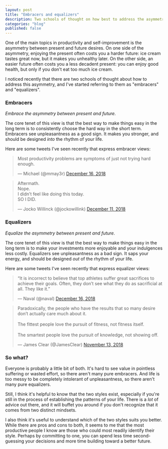 ```yaml
---
layout: post
title: "Embracers and equalizers"
description: Two schools of thought on how best to address the asymmetry between present and future desires.
categories: "blog"
published: false
---
```


One of the main topics in productivity and self-improvement is the asymmetry between present and future desires. On one side of the asymmetry, enjoying the present often costs you a harder future: ice cream tastes great now, but it makes you unhealthy later. On the other side, an easier future often costs you a less decadent present: you can enjoy good health, but only if you don't eat too much ice cream.

I noticed recently that there are two schools of thought about how to address this asymmetry, and I've started referring to them as "embracers" and "equalizers".

### Embracers

*Embrace the asymmetry between present and future.*

The core tenet of this view is that the best way to make things easy in the long term is to consistently choose the hard way in the short term. Embracers see unpleasantness as a good sign. It makes you stronger, and should be designed *into* the rhythm of your life.

Here are some tweets I've seen recently that express embracer views:

<blockquote class="twitter-tweet" data-lang="en"><p lang="en" dir="ltr">Most productivity problems are symptoms of just not trying hard enough.</p>&mdash; Michael (@mmay3r) <a href="https://twitter.com/mmay3r/status/1074406570560114688">December 16, 2018</a></blockquote>

<blockquote class="twitter-tweet" data-lang="en"><p lang="en" dir="ltr">Aftermath.<br/>Nope.<br/>I didn’t feel like doing this today.<br/>SO I DID.</p>&mdash; Jocko Willinck (@jockowillink) <a href="https://twitter.com/jockowillink/status/1072515326280155136">December 11, 2018</a></blockquote>

### Equalizers

*Equalize the asymmetry between present and future.*

The core tenet of this view is that the best way to make things easy in the long term is to make your investments more enjoyable and your indulgences less costly. Equalizers see unpleasantness as a bad sign. It saps your energy, and should be designed *out* of the rhythm of your life.

Here are some tweets I've seen recently that express equalizer views:

<blockquote class="twitter-tweet" data-lang="en"><p lang="en" dir="ltr">“It is incorrect to believe that top athletes suffer great sacrifices to achieve their goals. Often, they don’t see what they do as sacrificial at all. They like it.”</p>&mdash; Naval (@naval) <a href="https://twitter.com/naval/status/1074571095984861184">December 16, 2018</a></blockquote>

<blockquote class="twitter-tweet" data-lang="en"><p lang="en" dir="ltr">Paradoxically, the people who have the results that so many desire don’t actually care much about it.<br/><br/>
The fittest people love the pursuit of fitness, not fitness itself.<br/><br/>The smartest people love the pursuit of knowledge, not showing off.</p>&mdash; James Clear (@JamesClear) <a href="https://twitter.com/JamesClear/status/1062349474591395840">November 13, 2018</a></blockquote>

### So what?

Everyone is probably a little bit of both. It's hard to see value in pointless suffering or wasted effort, so there aren't many pure embracers. And life is too messy to be completely intolerant of unpleasantness, so there aren't many pure equalizers.

Still, I think it's helpful to know that the two styles exist, especially if you're still in the process of establishing the patterns of your life. There is a *lot* of advice out there, and it will buffet you around if you don't recognize that it comes from two distinct mindsets.

I also think it's useful to understand which of the two styles suits you better. While there are pros and cons to both, it seems to me that the most productive people I know are those who could most readily identify their style. Perhaps by committing to one, you can spend less time second-guessing your decisions and more time building toward a better future.

<script async src="//platform.twitter.com/widgets.js" charset="utf-8"></script>